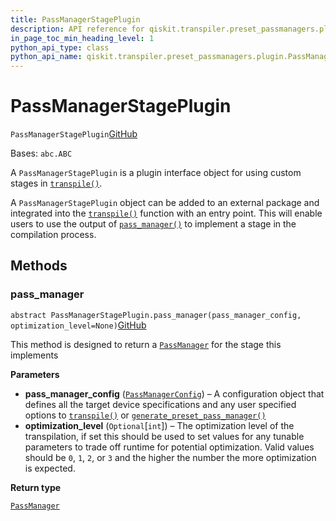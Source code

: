 ```yaml
---
title: PassManagerStagePlugin
description: API reference for qiskit.transpiler.preset_passmanagers.plugin.PassManagerStagePlugin
in_page_toc_min_heading_level: 1
python_api_type: class
python_api_name: qiskit.transpiler.preset_passmanagers.plugin.PassManagerStagePlugin
---
```


# PassManagerStagePlugin

<span id="qiskit.transpiler.preset_passmanagers.plugin.PassManagerStagePlugin" />

`PassManagerStagePlugin`[GitHub](https://github.com/qiskit/qiskit/tree/stable/0.41/qiskit/transpiler/preset_passmanagers/plugin.py "view source code")

Bases: `abc.ABC`

A `PassManagerStagePlugin` is a plugin interface object for using custom stages in [`transpile()`](qiskit.compiler.transpile "qiskit.compiler.transpile").

A `PassManagerStagePlugin` object can be added to an external package and integrated into the [`transpile()`](qiskit.compiler.transpile "qiskit.compiler.transpile") function with an entry point. This will enable users to use the output of [`pass_manager()`](qiskit.transpiler.preset_passmanagers.plugin.PassManagerStagePlugin#pass_manager "qiskit.transpiler.preset_passmanagers.plugin.PassManagerStagePlugin.pass_manager") to implement a stage in the compilation process.

## Methods

### pass\_manager

<span id="qiskit.transpiler.preset_passmanagers.plugin.PassManagerStagePlugin.pass_manager" />

`abstract PassManagerStagePlugin.pass_manager(pass_manager_config, optimization_level=None)`[GitHub](https://github.com/qiskit/qiskit/tree/stable/0.41/qiskit/transpiler/preset_passmanagers/plugin.py "view source code")

This method is designed to return a [`PassManager`](qiskit.transpiler.PassManager "qiskit.transpiler.PassManager") for the stage this implements

**Parameters**

*   **pass\_manager\_config** ([`PassManagerConfig`](qiskit.transpiler.PassManagerConfig "qiskit.transpiler.passmanager_config.PassManagerConfig")) – A configuration object that defines all the target device specifications and any user specified options to [`transpile()`](qiskit.compiler.transpile "qiskit.compiler.transpile") or [`generate_preset_pass_manager()`](qiskit.transpiler.preset_passmanagers.generate_preset_pass_manager "qiskit.transpiler.preset_passmanagers.generate_preset_pass_manager")
*   **optimization\_level** (`Optional`\[`int`]) – The optimization level of the transpilation, if set this should be used to set values for any tunable parameters to trade off runtime for potential optimization. Valid values should be `0`, `1`, `2`, or `3` and the higher the number the more optimization is expected.

**Return type**

[`PassManager`](qiskit.transpiler.PassManager "qiskit.transpiler.passmanager.PassManager")


